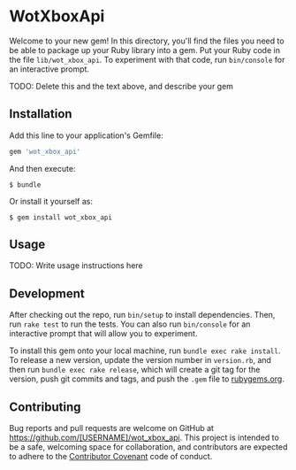 # WotXboxApi

Welcome to your new gem! In this directory, you'll find the files you need to be able to package up your Ruby library into a gem. Put your Ruby code in the file `lib/wot_xbox_api`. To experiment with that code, run `bin/console` for an interactive prompt.

TODO: Delete this and the text above, and describe your gem

## Installation

Add this line to your application's Gemfile:

```ruby
gem 'wot_xbox_api'
```

And then execute:

    $ bundle

Or install it yourself as:

    $ gem install wot_xbox_api

## Usage

TODO: Write usage instructions here

## Development

After checking out the repo, run `bin/setup` to install dependencies. Then, run `rake test` to run the tests. You can also run `bin/console` for an interactive prompt that will allow you to experiment.

To install this gem onto your local machine, run `bundle exec rake install`. To release a new version, update the version number in `version.rb`, and then run `bundle exec rake release`, which will create a git tag for the version, push git commits and tags, and push the `.gem` file to [rubygems.org](https://rubygems.org).

## Contributing

Bug reports and pull requests are welcome on GitHub at https://github.com/[USERNAME]/wot_xbox_api. This project is intended to be a safe, welcoming space for collaboration, and contributors are expected to adhere to the [Contributor Covenant](contributor-covenant.org) code of conduct.

